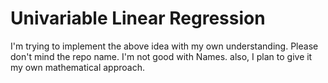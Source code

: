# Univariable Linear Regression 
I'm trying to implement the above idea with my own understanding.
Please don't mind the repo name. 
I'm not good with Names.
also, I plan to give it my own mathematical approach.
